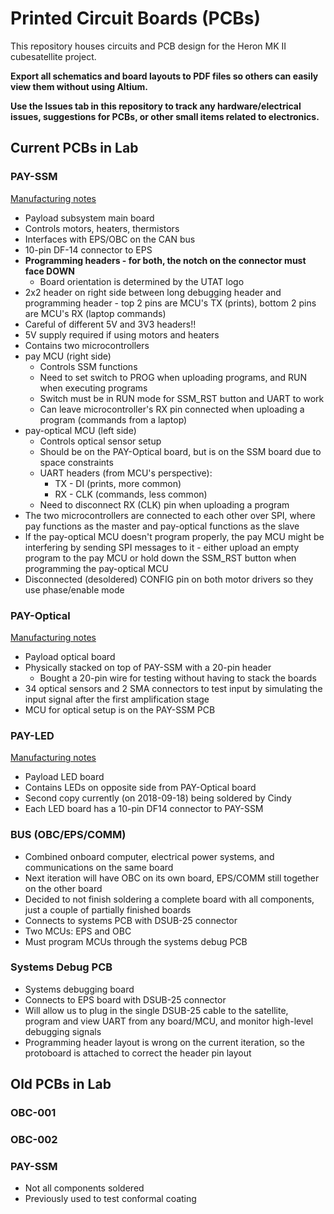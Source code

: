 # Printed Circuit Boards (PCBs)
This repository houses circuits and PCB design for the Heron MK II cubesatellite project.

**Export all schematics and board layouts to PDF files so others can easily view them without using Altium.**

**Use the Issues tab in this repository to track any hardware/electrical issues, suggestions for PCBs, or other small items related to electronics.**


## Current PCBs in Lab

### PAY-SSM

[Manufacturing notes](https://github.com/HeronMkII/pcbs/issues/14)

- Payload subsystem main board
- Controls motors, heaters, thermistors
- Interfaces with EPS/OBC on the CAN bus
- 10-pin DF-14 connector to EPS
- **Programming headers - for both, the notch on the connector must face DOWN**
    - Board orientation is determined by the UTAT logo
- 2x2 header on right side between long debugging header and programming header - top 2 pins are MCU's TX (prints), bottom 2 pins are MCU's RX (laptop commands)
- Careful of different 5V and 3V3 headers!!
- 5V supply required if using motors and heaters
- Contains two microcontrollers
- pay MCU (right side)
    - Controls SSM functions
    - Need to set switch to PROG when uploading programs, and RUN when executing programs
    - Switch must be in RUN mode for SSM_RST button and UART to work
    - Can leave microcontroller's RX pin connected when uploading a program (commands from a laptop)
- pay-optical MCU (left side)
    - Controls optical sensor setup
    - Should be on the PAY-Optical board, but is on the SSM board due to space constraints
    - UART headers (from MCU's perspective):
        - TX - DI (prints, more common)
        - RX - CLK (commands, less common)
    - Need to disconnect RX (CLK) pin when uploading a program
- The two microcontrollers are connected to each other over SPI, where pay functions as the master and pay-optical functions as the slave
- If the pay-optical MCU doesn't program properly, the pay MCU might be interfering by sending SPI messages to it - either upload an empty program to the pay MCU or hold down the SSM_RST button when programming the pay-optical MCU
- Disconnected (desoldered) CONFIG pin on both motor drivers so they use phase/enable mode


### PAY-Optical

[Manufacturing notes](https://github.com/HeronMkII/pcbs/issues/15)

- Payload optical board
- Physically stacked on top of PAY-SSM with a 20-pin header
    - Bought a 20-pin wire for testing without having to stack the boards
- 34 optical sensors and 2 SMA connectors to test input by simulating the input signal after the first amplification stage
- MCU for optical setup is on the PAY-SSM PCB


### PAY-LED

[Manufacturing notes](https://github.com/HeronMkII/pcbs/issues/20)

- Payload LED board
- Contains LEDs on opposite side from PAY-Optical board
- Second copy currently (on 2018-09-18) being soldered by Cindy
- Each LED board has a 10-pin DF14 connector to PAY-SSM


### BUS (OBC/EPS/COMM)

- Combined onboard computer, electrical power systems, and communications on the same board
- Next iteration will have OBC on its own board, EPS/COMM still together on the other board
- Decided to not finish soldering a complete board with all components, just a couple of partially finished boards
- Connects to systems PCB with DSUB-25 connector
- Two MCUs: EPS and OBC
- Must program MCUs through the systems debug PCB


### Systems Debug PCB

- Systems debugging board
- Connects to EPS board with DSUB-25 connector
- Will allow us to plug in the single DSUB-25 cable to the satellite, program and view UART from any board/MCU, and monitor high-level debugging signals
- Programming header layout is wrong on the current iteration, so the protoboard is attached to correct the header pin layout


## Old PCBs in Lab

### OBC-001

### OBC-002

### PAY-SSM
- Not all components soldered
- Previously used to test conformal coating
